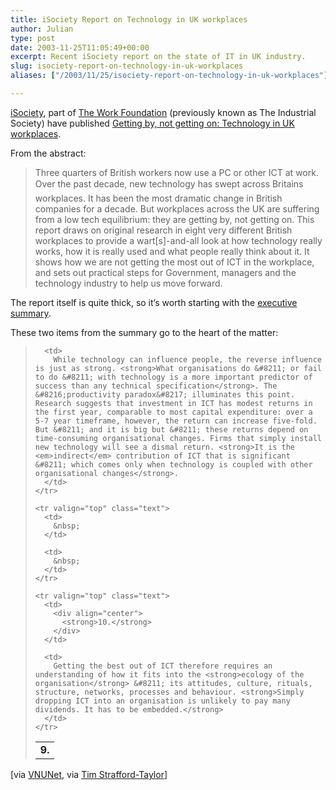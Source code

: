 ```yaml
---
title: iSociety Report on Technology in UK workplaces
author: Julian
type: post
date: 2003-11-25T11:05:49+00:00
excerpt: Recent iSociety report on the state of IT in UK industry.
slug: isociety-report-on-technology-in-uk-workplaces 
aliases: ["/2003/11/25/isociety-report-on-technology-in-uk-workplaces"]

---
```

[iSociety][1], part of [The Work Foundation][2] (previously known as The Industrial Society) have published [Getting by, not getting on: Technology in UK workplaces][3].

From the abstract:

<blockquote title="Abstract of  'Getting by, not getting on: Technology in UK workplaces'" cite="https://www.theworkfoundation.com/research/isociety/gettingby_main.jsp">
  <p>
    Three quarters of British workers now use a PC or other ICT at work. Over the past decade, new technology has swept across Britains workplaces. It has been the most dramatic change in British companies for a decade. But workplaces across the UK are suffering from a low tech equilibrium: they are getting by, not getting on. This report draws on original research in eight very different British workplaces to provide a wart[s]-and-all look at how technology really works, how it is really used and what people really think about it. It shows how we are not getting the most out of ICT in the workplace, and sets out practical steps for Government, managers and the technology industry to help us move forward.
  </p>
</blockquote>

The report itself is quite thick, so it&#8217;s worth starting with the [executive summary][4]. 

These two items from the summary go to the heart of the matter:

<blockquote cite="https://www.theworkfoundation.com/research/isociety/gettingby_summary.jsp">
  <table width="100%" border="0" cellspacing="0" cellpadding="0">
    <tr valign="top" class="text">
      <td>
        <div align="center">
          <strong>9.</strong>
        </div>
      </td>
      
      <td>
        While technology can influence people, the reverse influence is just as strong. <strong>What organisations do &#8211; or fail to do &#8211; with technology is a more important predictor of success than any technical specification</strong>. The &#8216;productivity paradox&#8217; illuminates this point. Research suggests that investment in ICT has modest returns in the first year, comparable to most capital expenditure: over a 5-7 year timeframe, however, the return can increase five-fold. But &#8211; and it is big but &#8211; these returns depend on time-consuming organisational changes. Firms that simply install new technology will see a dismal return. <strong>It is the <em>indirect</em> contribution of ICT that is significant &#8211; which comes only when technology is coupled with other organisational changes</strong>.
      </td>
    </tr>
    
    <tr valign="top" class="text">
      <td>
        &nbsp;
      </td>
      
      <td>
        &nbsp;
      </td>
    </tr>
    
    <tr valign="top" class="text">
      <td>
        <div align="center">
          <strong>10.</strong>
        </div>
      </td>
      
      <td>
        Getting the best out of ICT therefore requires an understanding of how it fits into the <strong>ecology of the organisation</strong> &#8211; its attitudes, culture, rituals, structure, networks, processes and behaviour. <strong>Simply dropping ICT into an organisation is unlikely to pay many dividends. It has to be embedded.</strong>
      </td>
    </tr>
  </table>
</blockquote>

[via [VNUNet][5], via [Tim Strafford-Taylor][6]]

 [1]: https://theworkfoundation.com/research/isociety/index.jsp "The Work Foundation - iSociety"
 [2]: https://www.theworkfoundation.com/index.jsp "The Work Foundation - research, consultancy and advocacy"
 [3]: https://www.theworkfoundation.com/research/isociety/gettingby_main.jsp "The Work Foundation - iSociety, Getting by, not getting on"
 [4]: https://www.theworkfoundation.com/research/isociety/gettingby_summary.jsp "Go to executive summary of the report"
 [5]: https://www.computing.co.uk/News/1149574
 [6]: https://www.ecademy.com/module.php?mod=blog&uid=2084